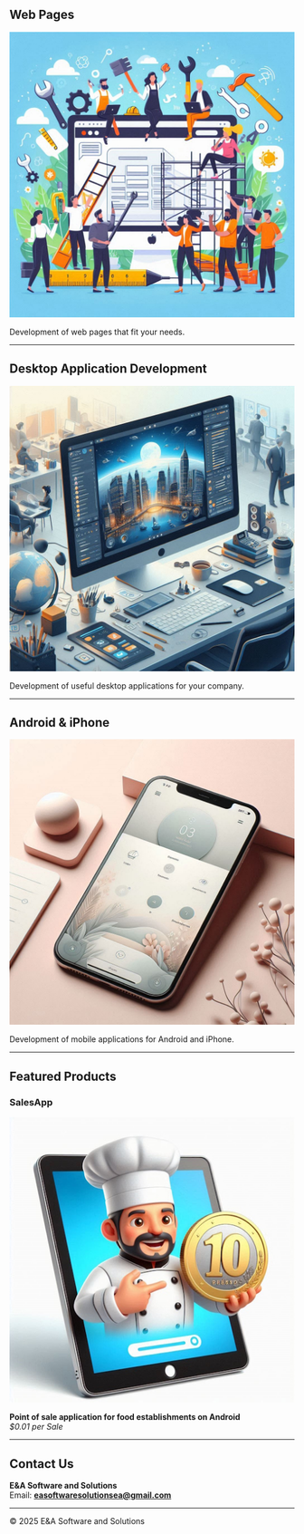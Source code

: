 
## Web Pages

![Web Pages](images/slideshow/webpage.jpeg)

Development of web pages that fit your needs.

---

## Desktop Application Development

![Desktop Application Development](images/slideshow/desktopapp.jpeg)

Development of useful desktop applications for your company.


---

## Android & iPhone

![Android & iPhone](images/slideshow/mobileapp.jpeg)

Development of mobile applications for Android and iPhone.


---

## Featured Products

### SalesApp

[![SalesApp](images/KitchenAppIcon.jpg)](https://play.google.com/store/apps/details?id=com.easoftwaresolutions.salesapp)

**Point of sale application for food establishments on Android**  
*$0.01 per Sale*

---

## Contact Us

**E&A Software and Solutions**  
Email: **easoftwaresolutionsea@gmail.com**  

---

© 2025 E&A Software and Solutions

